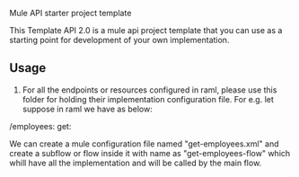Mule API starter project template

This Template API 2.0 is a mule api project template that you can use as a starting point for development of your own implementation.

## Usage
1. For all the endpoints or resources configured in raml, please use this folder for holding their implementation configuration file. For e.g. let suppose in raml we have as below:

/employees:
	get:
	
We can create a mule configuration file named "get-employees.xml" and create a subflow or flow inside it with name as "get-employees-flow" which whill have all the implementation and will be called by the main flow.